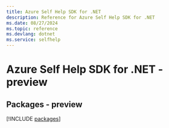 ```yaml
---
title: Azure Self Help SDK for .NET
description: Reference for Azure Self Help SDK for .NET
ms.date: 08/27/2024
ms.topic: reference
ms.devlang: dotnet
ms.service: selfhelp
---
```

# Azure Self Help SDK for .NET - preview
## Packages - preview
[!INCLUDE [packages](self-help-index.md)]